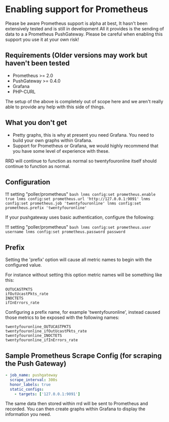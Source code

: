# Enabling support for Prometheus

Please be aware Prometheus support is alpha at best, It hasn't been
extensively tested and is still in development All it provides is the
sending of data to a a Prometheus PushGateway. Please be careful when
enabling this support you use it at your own risk!

## Requirements (Older versions may work but haven't been tested

- Prometheus >= 2.0
- PushGateway >= 0.4.0
- Grafana
- PHP-CURL

The setup of the above is completely out of scope here and we aren't
really able to provide any help with this side of things.

## What you don't get

- Pretty graphs, this is why at present you need Grafana. You need to
  build your own graphs within Grafana.
- Support for Prometheus or Grafana, we would highly recommend that
  you have some level of experience with these.

RRD will continue to function as normal so twentyfouronline itself should
continue to function as normal.

## Configuration

!!! setting "poller/prometheus"
    ```bash
    lnms config:set prometheus.enable true
    lnms config:set prometheus.url 'http://127.0.0.1:9091'
    lnms config:set prometheus.job 'twentyfouronline'
    lnms config:set prometheus.prefix 'twentyfouronline'
    ```

If your pushgateway uses basic authentication, configure the following:

!!! setting "poller/prometheus"
    ```bash
    lnms config:set prometheus.user username
    lnms config:set prometheus.password password
    ```

## Prefix

Setting the 'prefix' option will cause all metric names to begin with 
the configured value.

For instance without setting this option metric names will be something 
like this:

```
OUTUCASTPKTS
ifOutUcastPkts_rate
INOCTETS
ifInErrors_rate
```

Configuring a prefix name, for example 'twentyfouronline', instead caused those 
metrics to be exposed with the following names:

```
twentyfouronline_OUTUCASTPKTS
twentyfouronline_ifOutUcastPkts_rate
twentyfouronline_INOCTETS
twentyfouronline_ifInErrors_rate
```

## Sample Prometheus Scrape Config (for scraping the Push Gateway)

```yml
- job_name: pushgateway
  scrape_interval: 300s
  honor_labels: true
  static_configs:
    - targets: ['127.0.0.1:9091']
```

The same data then stored within rrd will be sent to Prometheus and
recorded. You can then create graphs within Grafana to display the
information you need.





